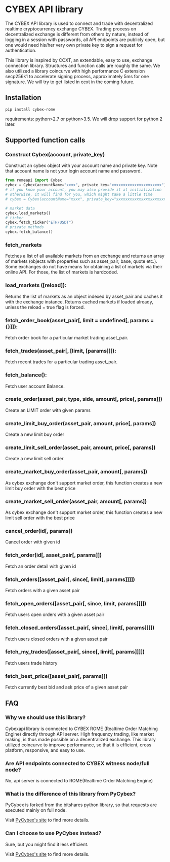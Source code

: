 # CYBEX API library

 The CYBEX API library is used to connect and trade with decentralized realtime cryptocurrency exchange CYBEX. Trading process on decentralized exchange is different from others by nature, instead of logging in a session with passwords, all API endpoints are publicly open, but one would need his/her very own private key to sign a request for authentication.

 This library is inspired by CCXT, an extendable, easy to use, exchange connection library. Structures and function calls are roughly the same. We also utilized a library coincurve with high performance C extension secp256k1 to accelerate signing process, approximately 5ms for one signature. We will try to get listed in ccxt in the coming future.

## Installation

 `pip install cybex-rome`

 requirements: python>2.7 or python>3.5. We will drop support for python 2 later.

## Supported function calls

### Construct Cybex(account, private_key)
 Construct an cybex object with your account name and private key. Note that account name is not your login account name and password.
 
  ```Python
 from romeapi import Cybex
 cybex = Cybex(accountName="xxxx", private_key="xxxxxxxxxxxxxxxxxxxxxx")
 # if you know your account, you may also provide it at initialization
 # otherwise, it will find for you, which might take a little time
 # cybex = Cybex(accountName="xxxx", private_key="xxxxxxxxxxxxxxxxxxxxxx",account="1.2.xxxx")
 
 # market data
 cybex.load_markets()
 # ticker
 cybex.fetch_ticker("ETH/USDT")
 # private methods
 cybex.fetch_balance()
 ```

### fetch_markets
 Fetches a list of all available markets from an exchange and returns an array of markets (objects with properties such as asset_pair, base, quote etc.). Some exchanges do not have means for obtaining a list of markets via their online API. For those, the list of markets is hardcoded.

### load_markets ([reload]):
 Returns the list of markets as an object indexed by asset_pair and caches it with the exchange instance. Returns cached markets if loaded already, unless the reload = true flag is forced.
    
### fetch_order_book(asset_pair[, limit = undefined[, params = {}]]): 

 Fetch order book for a particular market trading asset_pair.

### fetch_trades(asset_pair[, [limit, [params]]]): 
 Fetch recent trades for a particular trading asset_pair.

### fetch_balance(): 
 Fetch user account Balance.

### create_order(asset_pair, type, side, amount[, price[, params]])
 Create an LIMIT order with given params 
 
### create_limit_buy_order(asset_pair, amount, price[, params])
 Create a new limit buy order
 
### create_limit_sell_order(asset_pair, amount, price[, params])
 Create a new limit sell order
 
### create_market_buy_order(asset_pair, amount[, params])
 As cybex exchange don't support market order, this function creates a new limit buy order with the best price
 
### create_market_sell_order(asset_pair, amount[, params])
 As cybex exchange don't support market order, this function creates a new limit sell order with the best price
 
### cancel_order(id[, params])
 Cancel order with given id
 
### fetch_order(id[, asset_pair[, params]])
 Fetch an order detail with given id
 
### fetch_orders([asset_pair[, since[, limit[, params]]]])
 Fetch orders with a given asset pair
 
### fetch_open_orders([asset_pair[, since, limit, params]]]])
 Fetch users open orders with a given asset pair
 
### fetch_closed_orders([asset_pair[, since[, limit[, params]]]])
 Fetch users closed orders with a given asset pair
 
### fetch_my_trades([asset_pair[, since[, limit[, params]]]])
 Fetch users trade history
  
### fetch_best_price([asset_pair[, params]])
 Fetch currently best bid and ask price of a given asset pair
 
 
 ## FAQ
 
 ### Why we should use this library?
 Cybexapi library is connected to CYBEX ROME (Realtime Order Matching Engine) directly through API server. High frequency trading, like market making, is thus made possible on a decentralized exchange. 
 This library utilized coincurve to improve performance, so that it is efficient, cross platform, responsive, and easy to use.
 
 ### Are API endpoints connected to CYBEX witness node/full node?
 No, api server is connected to ROME(Realtime Order Matching Engine)
 
 ### What is the difference of this library from PyCybex?
 PyCybex is forked from the bitshares python library, so that requests are executed mainly on full node. 
 
 Visit [PyCybex's site](#https://github.com/CybexDex/cybex-node-doc/tree/master/transaction/python) to find more details. 
 
 
 ### Can I choose to use PyCybex instead?
 Sure, but you might find it less efficient. 
 
 Visit [PyCybex's site](#https://github.com/CybexDex/cybex-node-doc/tree/master/transaction/python) to find more details.
